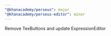 ```yaml
---
"@khanacademy/perseus": major
"@khanacademy/perseus-editor": minor
---
```


Remove TexButtons and update ExpressionEditor
